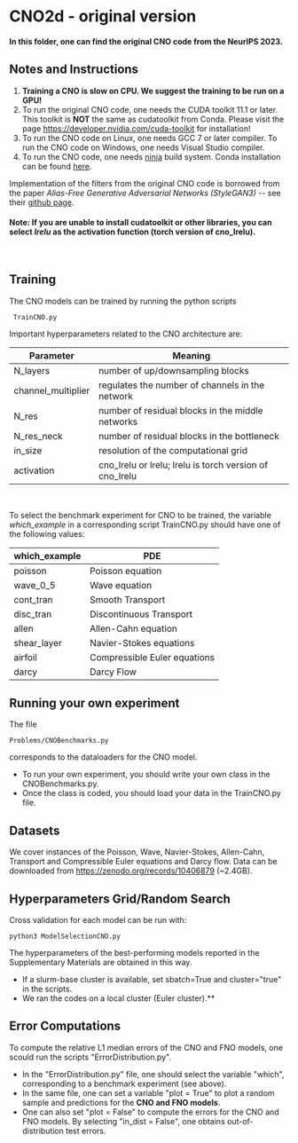# CNO2d - original version
#### In this folder, one can find the original CNO code from the NeurIPS 2023.

## Notes and Instructions
1. **Training a CNO is slow on CPU. We suggest the training to be run on a GPU!**
2. To run the original CNO code, one needs the CUDA toolkit 11.1 or later. This toolkit is **NOT** the same as cudatoolkit from Conda. Please visit the page https://developer.nvidia.com/cuda-toolkit for installation!
3. To run the CNO code on Linux, one needs GCC 7 or later compiler.
	To run the CNO code on Windows, one needs Visual Studio compiler.
4. To run the CNO code, one needs [ninja](https://pypi.org/project/ninja/) build system. Conda installation can be found [here](https://anaconda.org/conda-forge/ninja).

Implementation of the filters from the original CNO code is borrowed from the paper *Alias-Free Generative Adversarial Networks (StyleGAN3)* -- see their [github page](https://github.com/NVlabs/stylegan3).

#### Note: If you are unable to install cudatoolkit or other libraries, you can select *lrelu* as the activation function (torch version of cno_lrelu).

<br />

## Training
The CNO models can be trained by running the python scripts

	 TrainCNO.py

Important hyperparameters related to the CNO architecture are:

| Parameter | Meaning |
| ------ | ------ |
| N_layers | number of up/downsampling blocks |
| channel_multiplier | regulates the number of channels in the network |
| N_res | number of residual blocks in the middle networks |
| N_res_neck |  number of residual blocks in the bottleneck |
| in_size |  resolution of the computational grid |
| activation | cno_lrelu or lrelu; lrelu is torch version of cno_lrelu|

<br />


To select the benchmark experiment for CNO to be trained, the variable *which_example* in a corresponding script TrainCNO.py should have one of the following values:

| which_example | PDE |
| ------ | ------ |
| poisson | Poisson equation |
| wave_0_5 | Wave equation |
| cont_tran | Smooth Transport |
| disc_tran |  Discontinuous Transport |
| allen | Allen-Cahn equation |
| shear_layer | Navier-Stokes equations |
| airfoil | Compressible Euler equations |
| darcy | Darcy Flow |

## Running your own experiment

The file 

	Problems/CNOBenchmarks.py

corresponds to the dataloaders for the CNO model.

- To run your own experiment, you should write your own class in the CNOBenchmarks.py.
- Once the class is coded, you should load your data in the TrainCNO.py file.

## Datasets
We cover instances of the Poisson, Wave, Navier-Stokes, Allen-Cahn, Transport and Compressible Euler equations and Darcy flow. Data can be downloaded from https://zenodo.org/records/10406879 (~2.4GB).


## Hyperparameters Grid/Random Search
Cross validation for each model can be run with:

	python3 ModelSelectionCNO.py

The hyperparameters of the best-performing models reported in the Supplementary Materials are obtained in this way.

- If a slurm-base cluster is available, set sbatch=True and cluster="true" in the scripts.
- We ran the codes on a local cluster (Euler cluster).**

## Error Computations

To compute the relative L1 median errors of the CNO and FNO models, one scould run the scripts "ErrorDistribution.py".

- In the "ErrorDistribution.py" file, one should select the variable "which", corresponding to a benchmark experiment (see above).
- In the same file, one can set a variable "plot = True" to plot a random sample and predictions for the **CNO and FNO models**.
- One can also set "plot = False" to compute the errors for the CNO and FNO models. By selecting "in_dist = False", one obtains out-of-distribution test errors. 

